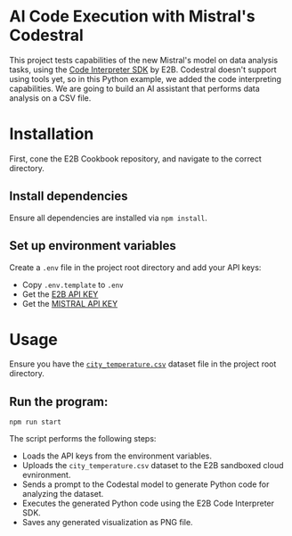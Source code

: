 # AI Code Execution with Mistral's Codestral

This project tests capabilities of the new Mistral's model on data analysis tasks, using the [Code Interpreter SDK](https://github.com/e2b-dev/code-interpreter) by E2B. Codestral doesn't support using tools yet, so in this Python example, we added the code interpreting capabilities. We are going to build an AI assistant that performs data analysis on a CSV file.


# Installation

First, cone the E2B Cookbook repository, and navigate to the correct directory.


## Install dependencies

Ensure all dependencies are installed via `npm install`.


## Set up environment variables

Create a `.env` file in the project root directory and add your API keys:

- Copy `.env.template`   to `.env`
- Get the [E2B API KEY](https://e2b.dev/docs/getting-started/api-key)
- Get the [MISTRAL API KEY](https://console.mistral.ai/api-keys/)

# Usage

Ensure you have the [`city_temperature.csv`](https://github.com/e2b-dev/e2b-cookbook/blob/main/examples/codestral-code-interpreter-python/city_temperature.csv) dataset file in the project root directory.


## Run the program:

```
npm run start
```

The script performs the following steps:
    
- Loads the API keys from the environment variables.
- Uploads the `city_temperature.csv` dataset to the E2B sandboxed cloud evnironment.
- Sends a prompt to the Codestal model to generate Python code for analyzing the dataset.
- Executes the generated Python code using the E2B Code Interpreter SDK.
- Saves any generated visualization as PNG file.